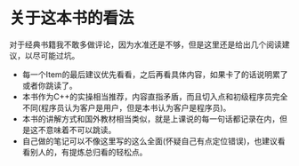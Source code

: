 # 关于这本书的看法
对于经典书籍我不敢多做评论，因为水准还是不够，但是这里还是给出几个阅读建议，以尽可能过坑。
+ 每一个Item的最后建议优先看看，之后再看具体内容，如果卡了的话说明累了或者你跳读了。
+ 本书作为C++的实操相当推荐，内容直指矛盾，而且切入点和初级程序员完全不同(程序员认为客户是用户，但是本书认为客户是程序员)。
+ 本书的讲解方式和国外教材相当类似，就是上课说的每一句话都记录在内，但是这不意味着不可以跳读。
+ 自己做的笔记可以不像这里写的这么全面(怀疑自己有点定位错误)，也建议看看别人的，有提炼总归看的轻松点。